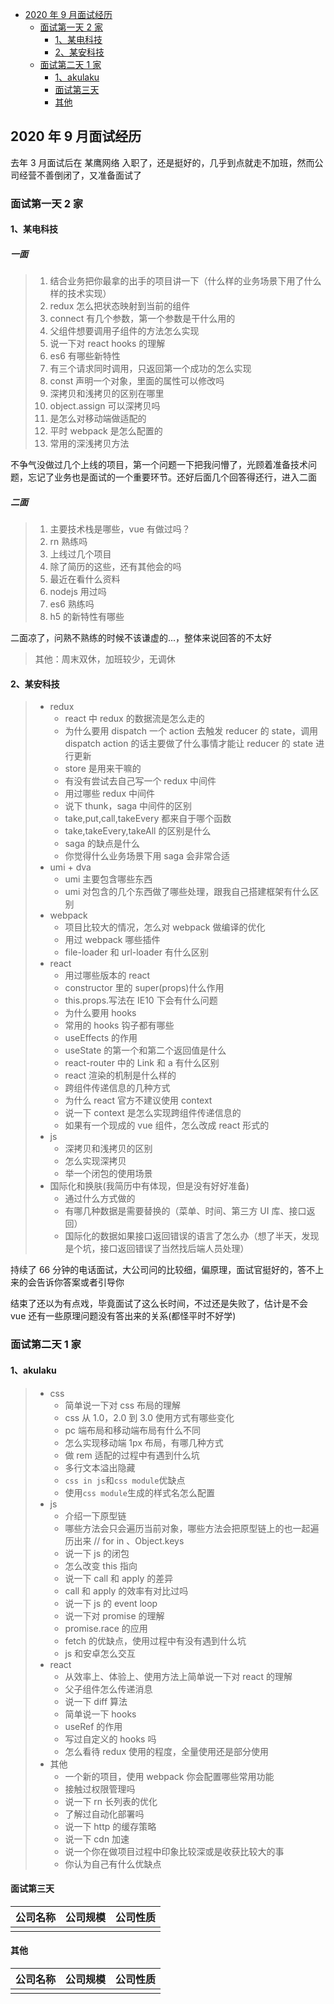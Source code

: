 <!-- TOC -->

- [2020 年 9 月面试经历](#2020-年-9-月面试经历)
    - [面试第一天 2 家](#面试第一天-2-家)
        - [1、某电科技](#1某电科技)
        - [2、某安科技](#2某安科技)
    - [面试第二天 1 家](#面试第二天-1-家)
        - [1、akulaku](#1akulaku)
        - [面试第三天](#面试第三天)
        - [其他](#其他)

<!-- /TOC -->
## 2020 年 9 月面试经历

去年 3 月面试后在 某鹰网络 入职了，还是挺好的，几乎到点就走不加班，然而公司经营不善倒闭了，又准备面试了

### 面试第一天 2 家

#### 1、某电科技

##### 一面

> 1. 结合业务把你最拿的出手的项目讲一下（什么样的业务场景下用了什么样的技术实现）
> 2. redux 怎么把状态映射到当前的组件
> 3. connect 有几个参数，第一个参数是干什么用的
> 4. 父组件想要调用子组件的方法怎么实现
> 5. 说一下对 react hooks 的理解
> 6. es6 有哪些新特性
> 7. 有三个请求同时调用，只返回第一个成功的怎么实现
> 8. const 声明一个对象，里面的属性可以修改吗
> 9. 深拷贝和浅拷贝的区别在哪里
> 10. object.assign 可以深拷贝吗
> 11. 是怎么对移动端做适配的
> 12. 平时 webpack 是怎么配置的
> 13. 常用的深浅拷贝方法

不争气没做过几个上线的项目，第一个问题一下把我问懵了，光顾着准备技术问题，忘记了业务也是面试的一个重要环节。还好后面几个回答得还行，进入二面

##### 二面

> 1. 主要技术栈是哪些，vue 有做过吗？
> 2. rn 熟练吗
> 3. 上线过几个项目
> 4. 除了简历的这些，还有其他会的吗
> 5. 最近在看什么资料
> 6. nodejs 用过吗
> 7. es6 熟练吗
> 8. h5 的新特性有哪些

二面凉了，问熟不熟练的时候不该谦虚的...，整体来说回答的不太好

> 其他：周末双休，加班较少，无调休

#### 2、某安科技

> - redux
>   - react 中 redux 的数据流是怎么走的
>   - 为什么要用 dispatch 一个 action 去触发 reducer 的 state，调用 dispatch action 的话主要做了什么事情才能让 reducer 的 state 进行更新
>   - store 是用来干嘛的
>   - 有没有尝试去自己写一个 redux 中间件
>   - 用过哪些 redux 中间件
>   - 说下 thunk，saga 中间件的区别
>   - take,put,call,takeEvery 都来自于哪个函数
>   - take,takeEvery,takeAll 的区别是什么
>   - saga 的缺点是什么
>   - 你觉得什么业务场景下用 saga 会非常合适
> - umi + dva
>   - umi 主要包含哪些东西
>   - umi 对包含的几个东西做了哪些处理，跟我自己搭建框架有什么区别
> - webpack
>   - 项目比较大的情况，怎么对 webpack 做编译的优化
>   - 用过 webpack 哪些插件
>   - file-loader 和 url-loader 有什么区别
> - react
>   - 用过哪些版本的 react
>   - constructor 里的 super(props)什么作用
>   - this.props.写法在 IE10 下会有什么问题
>   - 为什么要用 hooks
>   - 常用的 hooks 钩子都有哪些
>   - useEffects 的作用
>   - useState 的第一个和第二个返回值是什么
>   - react-router 中的 Link 和 a 有什么区别
>   - react 渲染的机制是什么样的
>   - 跨组件传递信息的几种方式
>   - 为什么 react 官方不建议使用 context
>   - 说一下 context 是怎么实现跨组件传递信息的
>   - 如果有一个现成的 vue 组件，怎么改成 react 形式的
> - js
>   - 深拷贝和浅拷贝的区别
>   - 怎么实现深拷贝
>   - 举一个闭包的使用场景
> - 国际化和换肤(我简历中有体现，但是没有好好准备)
>   - 通过什么方式做的
>   - 有哪几种数据是需要替换的（菜单、时间、第三方 UI 库、接口返回）
>   - 国际化的数据如果接口返回错误的语言了怎么办（想了半天，发现是个坑，接口返回错误了当然找后端人员处理）

持续了 66 分钟的电话面试，大公司问的比较细，偏原理，面试官挺好的，答不上来的会告诉你答案或者引导你

结束了还以为有点戏，毕竟面试了这么长时间，不过还是失败了，估计是不会 vue 还有一些原理问题没有答出来的关系(都怪平时不好学)

### 面试第二天 1 家

#### 1、akulaku

> - css
>   - 简单说一下对 css 布局的理解
>   - css 从 1.0，2.0 到 3.0 使用方式有哪些变化
>   - pc 端布局和移动端布局有什么不同
>   - 怎么实现移动端 1px 布局，有哪几种方式
>   - 做 rem 适配的过程中有遇到什么坑
>   - 多行文本溢出隐藏
>   - `css in js`和`css module`优缺点
>   - 使用`css module`生成的样式名怎么配置
> - js
>   - 介绍一下原型链
>   - 哪些方法会只会遍历当前对象，哪些方法会把原型链上的也一起遍历出来 // for in 、Object.keys
>   - 说一下 js 的闭包
>   - 怎么改变 this 指向
>   - 说一下 call 和 apply 的差异
>   - call 和 apply 的效率有对比过吗
>   - 说一下 js 的 event loop
>   - 说一下对 promise 的理解
>   - promise.race 的应用
>   - fetch 的优缺点，使用过程中有没有遇到什么坑
>   - js 和安卓怎么交互
> - react
>   - 从效率上、体验上、使用方法上简单说一下对 react 的理解
>   - 父子组件怎么传递消息
>   - 说一下 diff 算法
>   - 简单说一下 hooks
>   - useRef 的作用
>   - 写过自定义的 hooks 吗
>   - 怎么看待 redux 使用的程度，全量使用还是部分使用
> - 其他
>   - 一个新的项目，使用 webpack 你会配置哪些常用功能
>   - 接触过权限管理吗
>   - 说一下 rn 长列表的优化
>   - 了解过自动化部署吗
>   - 说一下 http 的缓存策略
>   - 说一下 cdn 加速
>   - 说一个你在做项目过程中印象比较深或是收获比较大的事
>   - 你认为自己有什么优缺点

#### 面试第三天

| 公司名称 | 公司规模 | 公司性质 |
| -------- | -------- | -------- |
|          |          |          |

#### 其他

| 公司名称 | 公司规模 | 公司性质 |
| -------- | -------- | -------- |
|          |          |          |
